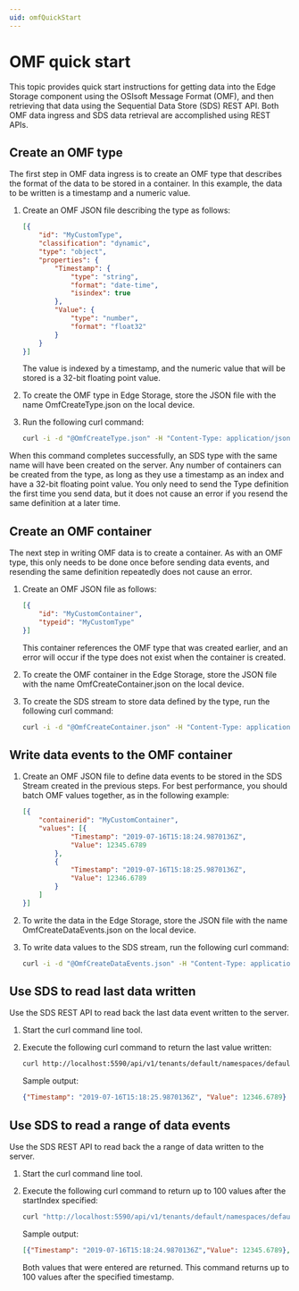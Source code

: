 ```yaml
---
uid: omfQuickStart
---
```


# OMF quick start

This topic provides quick start instructions for getting data into the Edge Storage component using the OSIsoft Message Format (OMF), and then retrieving that data using the Sequential Data Store (SDS) REST API. Both OMF data ingress and SDS data retrieval are accomplished using REST APIs.  

## Create an OMF type

The first step in OMF data ingress is to create an OMF type that describes the format of the data to be stored in a container. In this example, the data to be written is a timestamp and a numeric value.

1. Create an OMF JSON file describing the type as follows:

   ```json
   [{
       "id": "MyCustomType",
       "classification": "dynamic",
       "type": "object",
       "properties": {
           "Timestamp": {
               "type": "string",
               "format": "date-time",
               "isindex": true
           },
           "Value": {
               "type": "number",
               "format": "float32"
           }
       }
   }]
   ```

   The value is indexed by a timestamp, and the numeric value that will be stored is a 32-bit floating point value.
   
2. To create the OMF type in Edge Storage, store the JSON file with the name OmfCreateType.json on the local device.
3. Run the following curl command:

   ```bash
   curl -i -d "@OmfCreateType.json" -H "Content-Type: application/json" -H "producertoken: x " -H "omfversion: 1.1" -H "action: create" -H "messageformat: json" -H "messagetype: type" -X POST http://localhost:5590/api/v1/tenants/default/namespaces/default/omf/
   ```

When this command completes successfully, an SDS type with the same name will have been created on the server. Any number of containers can be created from the type, as long as they use a timestamp as an index and have a 32-bit floating point value. You only need to send the Type definition the first time you send data, but it does not cause an error if you resend the same definition at a later time.

## Create an OMF container

The next step in writing OMF data is to create a container. As with an OMF type, this only needs to be done once before sending data events, and resending the same definition repeatedly does not cause an error.

1. Create an OMF JSON file as follows:

   ```json
   [{
       "id": "MyCustomContainer",
       "typeid": "MyCustomType"
   }]
   ```

   This container references the OMF type that was created earlier, and an error will occur if the type does not exist when the container is created. 
   
2. To create the OMF container in the Edge Storage, store the JSON file with the name OmfCreateContainer.json on the local device.
3. To create the SDS stream to store data defined by the type, run the following curl command:

   ```bash
   curl -i -d "@OmfCreateContainer.json" -H "Content-Type: application/json" -H "producertoken: x " -H "omfversion: 1.1" -H "action: create" -H "messageformat: json" -H "messagetype: container" -X POST http://localhost:5590/api/v1/tenants/default/namespaces/default/omf/
   ```

## Write data events to the OMF container

1. Create an OMF JSON file to define data events to be stored in the SDS Stream created in the previous steps. For best performance, you should batch OMF values together, as in the following example: 

   ```json
   [{
       "containerid": "MyCustomContainer",
       "values": [{
               "Timestamp": "2019-07-16T15:18:24.9870136Z",
               "Value": 12345.6789
           },
           {
               "Timestamp": "2019-07-16T15:18:25.9870136Z",
               "Value": 12346.6789
           }
       ]
   }]
   ```

2. To write the data in the Edge Storage, store the JSON file with the name OmfCreateDataEvents.json on the local device.
3. To write data values to the SDS stream, run the following curl command:

   ```bash
   curl -i -d "@OmfCreateDataEvents.json" -H "Content-Type: application/json" -H "producertoken: x " -H "omfversion: 1.1" -H "action: create" -H "messageformat: json" -H "messagetype: data" -X POST http://localhost:5590/api/v1/tenants/default/namespaces/default/omf/
   ```

## Use SDS to read last data written

Use the SDS REST API to read back the last data event written to the server. 

1. Start the curl command line tool.
2. Execute the following curl command to return the last value written:

   ```bash
   curl http://localhost:5590/api/v1/tenants/default/namespaces/default/streams/MyCustomContainer/Data/Last
   ```

   Sample output:
   
   ```json
   {"Timestamp": "2019-07-16T15:18:25.9870136Z", "Value": 12346.6789}
   ```

## Use SDS to read a range of data events

Use the SDS REST API to read back the a range of data written to the server. 

1. Start the curl command line tool.
2. Execute the following curl command to return up to 100 values after the startIndex specified:

   ```bash
   curl "http://localhost:5590/api/v1/tenants/default/namespaces/default/streams/MyCustomContainer/Data?startIndex=2017-07-08T13:00:00Z&count=100"
   ```

   Sample output:
   
   ```json
   [{"Timestamp": "2019-07-16T15:18:24.9870136Z","Value": 12345.6789}, {"Timestamp": "2019-07-16T15:18:25.9870136Z", "Value": 12346.6789}]
   ```

   Both values that were entered are returned. This command returns up to 100 values after the specified timestamp.

